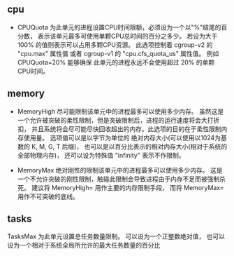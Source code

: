 ## cpu
- CPUQuota
为此单元的进程设置CPU时间限额，必须设为一个以"%"结尾的百分数， 表示该单元最多可使用单颗CPU总时间的百分之多少。 若设为大于 100% 的值则表示可以占用多颗CPU资源。 此选项控制着 cgroup-v2 的 "cpu.max" 属性值 或者 cgroup-v1 的 "cpu.cfs_quota_us" 属性值。
例如 CPUQuota=20% 能够确保 此单元的进程永远不会使用超过 20% 的单颗CPU时间。
## memory
- MemoryHigh
尽可能限制该单元中的进程最多可以使用多少内存。 虽然这是一个允许被突破的柔性限制，但是突破限制后，进程的运行速度将会大打折扣， 并且系统将会尽可能尽快回收超出的内存。此选项的目的在于柔性限制内存使用量。
选项值可以是以字节为单位的 绝对内存大小(可以使用以1024为基数的 K, M, G, T 后缀)， 也可以是以百分比表示的相对内存大小(相对于系统的全部物理内存)， 还可以设为特殊值 "infinity" 表示不作限制。

- MemoryMax
绝对刚性的限制该单元中的进程最多可以使用多少内存。 这是一个不允许突破的刚性限制，触碰此限制会导致进程由于内存不足而被强制杀死。 建议将 MemoryHigh= 用作主要的内存限制手段， 而将 MemoryMax= 用作不可突破的底线。

## tasks
TasksMax
为此单元设置总任务数量限制。 可以设为一个正整数绝对值， 也可以设为一个相对于系统全局所允许的最大任务数量的百分比